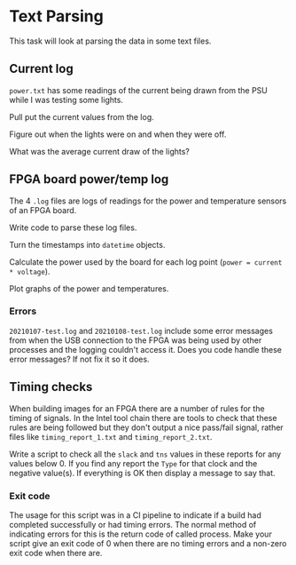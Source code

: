 # Text Parsing #

This task will look at parsing the data in some text files. 

## Current log ##

`power.txt` has some readings of the current being drawn from the PSU while I was testing some lights. 

Pull put the current values from the log. 

Figure out when the lights were on and when they were off. 

What was the average current draw of the lights?

## FPGA board power/temp log ##

The 4 `.log` files are logs of readings for the power and temperature sensors of an FPGA board. 

Write code to parse these log files.

Turn the timestamps into `datetime` objects.

Calculate the power used by the board for each log point (`power = current * voltage`).

Plot graphs of the power and temperatures.

### Errors ###

`20210107-test.log` and `20210108-test.log` include some error messages from when the USB connection to the FPGA was being used by other processes and the logging couldn't access it. Does you code handle these error messages? If not fix it so it does. 

## Timing checks ##

When building images for an FPGA there are a number of rules for the timing of signals. In the Intel tool chain there are tools to check that these rules are being followed but they don't output a nice pass/fail signal, rather files like `timing_report_1.txt` and `timing_report_2.txt`. 

Write a script to check all the `slack` and `tns` values in these reports for any values below 0. If you find any report the `Type` for that clock and the negative value(s). If everything is OK then display a message to say that. 

### Exit code ###

The usage for this script was in a CI pipeline to indicate if a build had completed successfully or had timing errors. The normal method of indicating errors for this is the return code of called process. Make your script give an exit code of 0 when there are no timing errors and a non-zero exit code when there are. 
